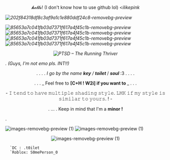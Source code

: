 <p align="center"> 𝓱𝓮𝓵𝓵𝓸! (I don't know how to use github lol) <<i>ilikepink


![202f84318df8c3af9a1c1e880ddf24c8-removebg-preview](https://github.com/user-attachments/assets/c4fcd4bc-df7a-4d92-b254-66ef1bb1de55)




 ![85653a7c041fb03d7371f617a4f45c1b-removebg-preview](https://github.com/user-attachments/assets/f89182cf-56a5-4504-986e-da74c3862791)![85653a7c041fb03d7371f617a4f45c1b-removebg-preview](https://github.com/user-attachments/assets/d44dae73-2fa9-4a5c-a46a-5afd8552cfbd)![85653a7c041fb03d7371f617a4f45c1b-removebg-preview](https://github.com/user-attachments/assets/944e61e7-4417-4676-8c18-5ac64e017840)![85653a7c041fb03d7371f617a4f45c1b-removebg-preview](https://github.com/user-attachments/assets/9760bd66-f08a-4d5f-b2f1-42827ce1063d) <p align="center"> ![PTSD – The Running Thriver](https://github.com/user-attachments/assets/ae923177-7df5-4f42-8be2-51c649666d10)


.                     (Guys, I'm not emo pls. INT!!)


<p align="center"> .   .   .   .   I go by the name <b><i>key</i></b>  / <b <i>toilet</i> </b> / <b> <i>soul</i> </b>:3   .   .   .   .

<p align="center">       .  .  . _ Feel free to <b>[C+H ! W2i] if you want to </b> _ . . . 

<p align="center"> - 𝙸 𝚝𝚎𝚗𝚍 𝚝𝚘 𝚑𝚊𝚟𝚎 𝚖𝚞𝚕𝚝𝚒𝚙𝚕𝚎 𝚜𝚑𝚊𝚍𝚒𝚗𝚐 𝚜𝚝𝚢𝚕𝚎. 𝙻𝙼𝙺 𝚒𝚏 𝚖𝚢 𝚜𝚝𝚢𝚕𝚎 𝚒𝚜 𝚜𝚒𝚖𝚒𝚕𝚊𝚛 𝚝𝚘 𝚢𝚘𝚞𝚛𝚜. ! -

<p align="center"> .                 ...                  . Keep in mind that I'm a <b>minor !</b> 




.


![images-removebg-preview (1)](https://github.com/user-attachments/assets/11cd4912-f819-42b8-99c0-5382b72054b0) ![images-removebg-preview (1)](https://github.com/user-attachments/assets/c021c434-42f5-43e5-8e2e-d93c649b90a9) <p align="center"> ![images-removebg-preview (1)](https://github.com/user-attachments/assets/9960aa8b-31b7-4744-8d79-998795022c31)





      `DC : .t0ilet 
      `Roblox: S0mePerson_0
